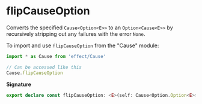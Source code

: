 # flipCauseOption

Converts the specified `Cause<Option<E>>` to an `Option<Cause<E>>` by
recursively stripping out any failures with the error `None`.

To import and use `flipCauseOption` from the "Cause" module:

```ts
import * as Cause from 'effect/Cause'

// Can be accessed like this
Cause.flipCauseOption
```

**Signature**

```ts
export declare const flipCauseOption: <E>(self: Cause<Option.Option<E>>) => Option.Option<Cause<E>>
```

